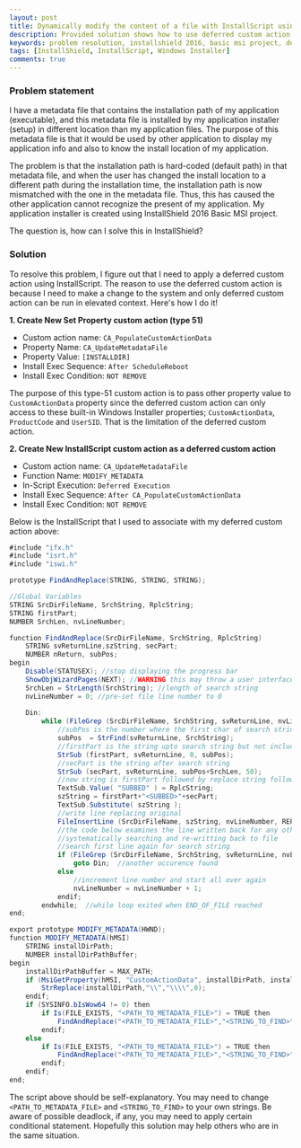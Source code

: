 ```yaml
---
layout: post
title: Dynamically modify the content of a file with InstallScript using deferred custom action
description: Provided solution shows how to use deferred custom action to do a find-and-replace of particular string in a file during installation time in InstallShield Basic MSI.
keywords: problem resolution, installshield 2016, basic msi project, deferred custom action, customactiondata, find-and-replace installscript
tags: [InstallShield, InstallScript, Windows Installer]
comments: true
---
```


### Problem statement

I have a metadata file that contains the installation path of my application (executable), and this metadata file is installed by my application installer (setup) in different location than my application files. The purpose of this metadata file is that it would be used by other application to display my application info and also to know the install location of my application.

The problem is that the installation path is hard-coded (default path) in that metadata file, and when the user has changed the install location to a different path during the installation time, the installation path is now mismatched with the one in the metadata file. Thus, this has caused the other application cannot recognize the present of my application. My application installer is created using InstallShield 2016 Basic MSI project.

The question is, how can I solve this in InstallShield?

### Solution

To resolve this problem, I figure out that I need to apply a deferred custom action using InstallScript. The reason to use the deferred custom action is because I need to make a change to the system and only deferred custom action can be run in elevated context. Here's how I do it!

**1. Create New Set Property custom action (type 51)**

- Custom action name: `CA_PopulateCustomActionData`
- Property Name: `CA_UpdateMetadataFile`
- Property Value: `[INSTALLDIR]`
- Install Exec Sequence: `After ScheduleReboot`
- Install Exec Condition: `NOT REMOVE`

The purpose of this type-51 custom action is to pass other property value to `CustomActionData` property since the deferred custom action can only access to these built-in Windows Installer properties; `CustomActionData`, `ProductCode` and `UserSID`. That is the limitation of the deferred custom action.

**2. Create New InstallScript custom action as a deferred custom action**

- Custom action name: `CA_UpdateMetadataFile`
- Function Name: `MODIFY_METADATA`
- In-Script Execution: `Deferred Execution`
- Install Exec Sequence: `After CA_PopulateCustomActionData`
- Install Exec Condition: `NOT REMOVE`

Below is the InstallScript that I used to associate with my deferred custom action above:

```cs
#include "ifx.h"
#include "isrt.h"
#include "iswi.h"

prototype FindAndReplace(STRING, STRING, STRING);

//Global Variables
STRING SrcDirFileName, SrchString, RplcString;
STRING firstPart;
NUMBER SrchLen, nvLineNumber;

function FindAndReplace(SrcDirFileName, SrchString, RplcString)
	STRING svReturnLine,szString, secPart;
	NUMBER nReturn, subPos;
begin
	Disable(STATUSEX); //stop displaying the progress bar
    ShowObjWizardPages(NEXT); //WARNING this may throw a user interface
    SrchLen = StrLength(SrchString); //length of search string
    nvLineNumber = 0; //pre-set file line number to 0
    
    Din: 
		while (FileGrep (SrcDirFileName, SrchString, svReturnLine, nvLineNumber, RESTART)=0)
			//subPos is the number where the first char of search string was found
			subPos	= StrFind(svReturnLine, SrchString);
			//firstPart is the string upto search string but not including searchString
			StrSub (firstPart, svReturnLine, 0, subPos);
			//secPart is the string after search string
			StrSub (secPart, svReturnLine, subPos+SrchLen, 50);
			//new string is firstPart followed by replace string followed by secPart
			TextSub.Value( "SUBBED" ) = RplcString;
			szString = firstPart+"<SUBBED>"+secPart;
			TextSub.Substitute( szString );
			//write line replacing original  
			FileInsertLine (SrcDirFileName, szString, nvLineNumber, REPLACE);
			//the code below examines the line written back for any other occurences
			//systematically searching and re-writting back to file
			//search first line again for search string
			if (FileGrep (SrcDirFileName, SrchString, svReturnLine, nvLineNumber, RESTART)=0) then
				goto Din;  //another occurence found
			else
				//increment line number and start all over again
				nvLineNumber = nvLineNumber + 1;
			endif;
		endwhile;  //while loop exited when END_OF_FILE reached  
end;

export prototype MODIFY_METADATA(HWND);
function MODIFY_METADATA(hMSI)
	STRING installDirPath;
	NUMBER installDirPathBuffer;
begin
	installDirPathBuffer = MAX_PATH;
	if (MsiGetProperty(hMSI, "CustomActionData", installDirPath, installDirPathBuffer) == ERROR_SUCCESS) then
		StrReplace(installDirPath,"\\","\\\\",0);
	endif;
	if (SYSINFO.bIsWow64 != 0) then
		if Is(FILE_EXISTS, "<PATH_TO_METADATA_FILE>") = TRUE then
			FindAndReplace("<PATH_TO_METADATA_FILE>","<STRING_TO_FIND>", installDirPath);
		endif;
	else
		if Is(FILE_EXISTS, "<PATH_TO_METADATA_FILE>") = TRUE then
			FindAndReplace("<PATH_TO_METADATA_FILE>","<STRING_TO_FIND>", installDirPath);
		endif;
	endif;
end;
```

The script above should be self-explanatory. You may need to change `<PATH_TO_METADATA_FILE>` and `<STRING_TO_FIND>` to your own strings. Be aware of possible deadlock, if any, you may need to apply certain conditional statement. Hopefully this solution may help others who are in the same situation.